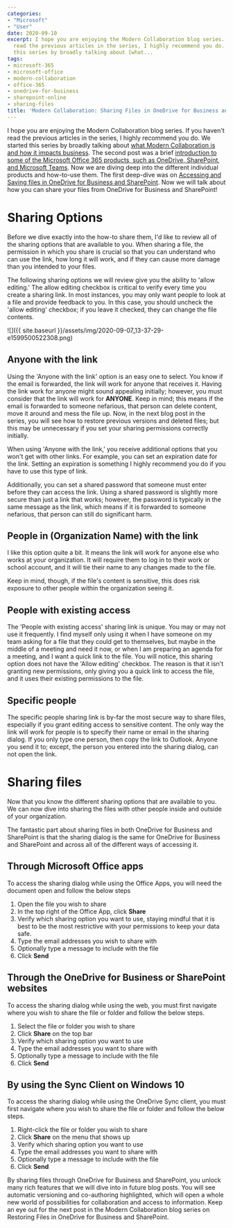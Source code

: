 ```yaml
---
categories:
- "Microsoft"
- "User"
date: 2020-09-10
excerpt: I hope you are enjoying the Modern Collaboration blog series. If you haven't
  read the previous articles in the series, I highly recommend you do. We started
  this series by broadly talking about [what...
tags:
- microsoft-365
- microsoft-office
- modern-collaboration
- office-365
- onedrive-for-business
- sharepoint-online
- sharing-files
title: 'Modern Collaboration: Sharing Files in OneDrive for Business and SharePoint'
---
```


I hope you are enjoying the Modern Collaboration blog series. If you haven't read the previous articles in the series, I highly recommend you do. We started this series by broadly talking about [what Modern Collaboration is and how it impacts business](https://mattblogsit.com/microsoft/what-is-modern-collaboration-and-how-does-it-impact-business). The second post was a brief [introduction to some of the Microsoft Office 365 products, such as OneDrive, SharePoint, and Microsoft Teams](https://mattblogsit.com/microsoft/modern-collaboration-with-microsoft-onedrive-sharepoint-and-teams). Now we are diving deep into the different individual products and how-to-use them. The first deep-dive was on [Accessing and Saving files in OneDrive for Business and SharePoint](https://mattblogsit.com/microsoft/modern-collaboration-accessing-and-saving-files-in-onedrive-for-business-and-sharepoint). Now we will talk about how you can share your files from OneDrive for Business and SharePoint!

# Sharing Options

Before we dive exactly into the how-to share them, I'd like to review all of the sharing options that are available to you. When sharing a file, the permission in which you share is crucial so that you can understand who can use the link, how long it will work, and if they can cause more damage than you intended to your files.

The following sharing options we will review give you the ability to 'allow editing.' The allow editing checkbox is critical to verify every time you create a sharing link. In most instances, you may only want people to look at a file and provide feedback to you. In this case, you should uncheck the 'allow editing' checkbox; if you leave it checked, they can change the file contents.

![]({{ site.baseurl }}/assets/img/2020-09-07_13-37-29-e1599500522308.png)

## Anyone with the link

Using the 'Anyone with the link' option is an easy one to select. You know if the email is forwarded, the link will work for anyone that receives it. Having the link work for anyone might sound appealing initially; however, you must consider that the link will work for **ANYONE**. Keep in mind; this means if the email is forwarded to someone nefarious, that person can delete content, move it around and mess the file up. Now, in the next blog post in the series, you will see how to restore previous versions and deleted files; but this may be unnecessary if you set your sharing permissions correctly initially.

When using 'Anyone with the link,' you receive additional options that you won't get with other links. For example, you can set an expiration date for the link. Setting an expiration is something I highly recommend you do if you have to use this type of link. 

Additionally, you can set a shared password that someone must enter before they can access the link. Using a shared password is slightly more secure than just a link that works; however, the password is typically in the same message as the link, which means if it is forwarded to someone nefarious, that person can still do significant harm.

## People in (Organization Name) with the link

I like this option quite a bit. It means the link will work for anyone else who works at your organization. It will require them to log in to their work or school account, and it will tie their name to any changes made to the file.

Keep in mind, though, if the file's content is sensitive, this does risk exposure to other people within the organization seeing it.

## People with existing access

The 'People with existing access' sharing link is unique. You may or may not use it frequently. I find myself only using it when I have someone on my team asking for a file that they could get to themselves, but maybe in the middle of a meeting and need it now, or when I am preparing an agenda for a meeting, and I want a quick link to the file. You will notice, this sharing option does not have the 'Allow editing' checkbox. The reason is that it isn't granting new permissions, only giving you a quick link to access the file, and it uses their existing permissions to the file.

## Specific people

The specific people sharing link is by-far the most secure way to share files, especially if you grant editing access to sensitive content. The only way the link will work for people is to specify their name or email in the sharing dialog. If you only type one person, then copy the link to Outlook. Anyone you send it to; except, the person you entered into the sharing dialog, can not open the link.

# Sharing files

Now that you know the different sharing options that are available to you. We can now dive into sharing the files with other people inside and outside of your organization.

The fantastic part about sharing files in both OneDrive for Business and SharePoint is that the sharing dialog is the same for OneDrive for Business and SharePoint and across all of the different ways of accessing it.

## Through Microsoft Office apps

To access the sharing dialog while using the Office Apps, you will need the document open and follow the below steps

1. Open the file you wish to share
2. In the top right of the Office App, click **Share**
3. Verify which sharing option you want to use, staying mindful that it is best to be the most restrictive with your permissions to keep your data safe.
4. Type the email addresses you wish to share with
5. Optionally type a message to include with the file
6. Click **Send**

## Through the OneDrive for Business or SharePoint websites

To access the sharing dialog while using the web, you must first navigate where you wish to share the file or folder and follow the below steps.

1. Select the file or folder you wish to share
2. Click **Share** on the top bar
3. Verify which sharing option you want to use
4. Type the email addresses you want to share with
5. Optionally type a message to include with the file
6. Click **Send**

## By using the Sync Client on Windows 10

To access the sharing dialog while using the OneDrive Sync client, you must first navigate where you wish to share the file or folder and follow the below steps.

1. Right-click the file or folder you wish to share
2. Click **Share** on the menu that shows up
3. Verify which sharing option you want to use
4. Type the email addresses you want to share with
5. Optionally type a message to include with the file
6. Click **Send**

By sharing files through OneDrive for Business and SharePoint, you unlock many rich features that we will dive into in future blog posts. You will see automatic versioning and co-authoring highlighted, which will open a whole new world of possibilities for collaboration and access to information. Keep an eye out for the next post in the Modern Collaboration blog series on Restoring Files in OneDrive for Business and SharePoint.
